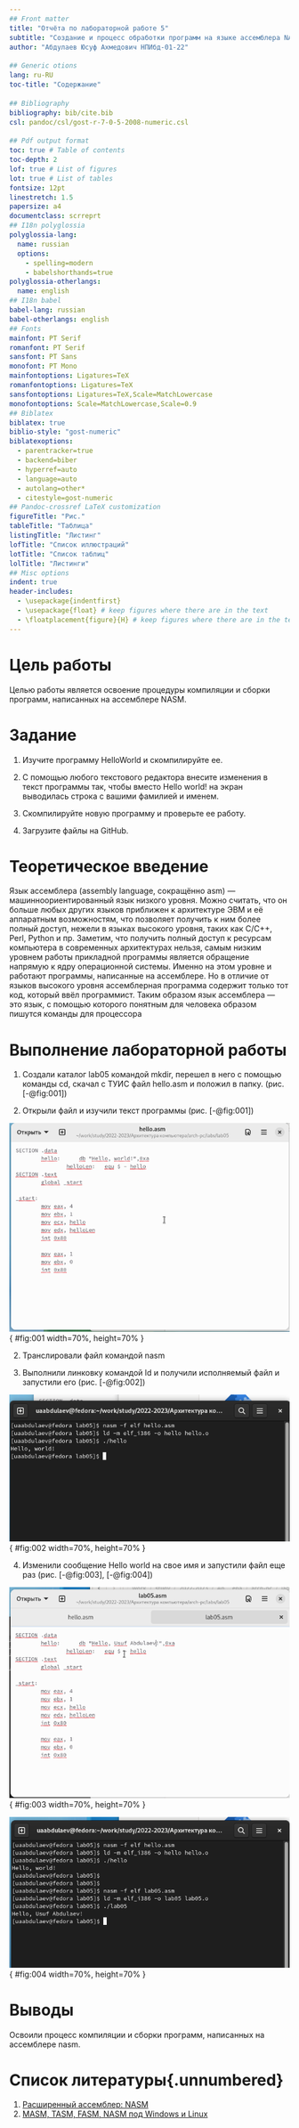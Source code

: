 ```yaml
---
## Front matter
title: "Отчёта по лабораторной работе 5"
subtitle: "Создание и процесс обработки программ на языке ассемблера NASM"
author: "Абдулаев Юсуф Ахмедович НПИбд-01-22"

## Generic otions
lang: ru-RU
toc-title: "Содержание"

## Bibliography
bibliography: bib/cite.bib
csl: pandoc/csl/gost-r-7-0-5-2008-numeric.csl

## Pdf output format
toc: true # Table of contents
toc-depth: 2
lof: true # List of figures
lot: true # List of tables
fontsize: 12pt
linestretch: 1.5
papersize: a4
documentclass: scrreprt
## I18n polyglossia
polyglossia-lang:
  name: russian
  options:
	- spelling=modern
	- babelshorthands=true
polyglossia-otherlangs:
  name: english
## I18n babel
babel-lang: russian
babel-otherlangs: english
## Fonts
mainfont: PT Serif
romanfont: PT Serif
sansfont: PT Sans
monofont: PT Mono
mainfontoptions: Ligatures=TeX
romanfontoptions: Ligatures=TeX
sansfontoptions: Ligatures=TeX,Scale=MatchLowercase
monofontoptions: Scale=MatchLowercase,Scale=0.9
## Biblatex
biblatex: true
biblio-style: "gost-numeric"
biblatexoptions:
  - parentracker=true
  - backend=biber
  - hyperref=auto
  - language=auto
  - autolang=other*
  - citestyle=gost-numeric
## Pandoc-crossref LaTeX customization
figureTitle: "Рис."
tableTitle: "Таблица"
listingTitle: "Листинг"
lofTitle: "Список иллюстраций"
lotTitle: "Список таблиц"
lolTitle: "Листинги"
## Misc options
indent: true
header-includes:
  - \usepackage{indentfirst}
  - \usepackage{float} # keep figures where there are in the text
  - \floatplacement{figure}{H} # keep figures where there are in the text
---
```


# Цель работы

Целью работы является освоение процедуры компиляции и сборки программ, написанных на ассемблере NASM.

# Задание

1. Изучите программу HelloWorld и скомпилируйте ее.

2. С помощью любого текстового редактора внесите изменения в текст программы так, 
чтобы вместо Hello world! на экран выводилась строка с вашими фамилией и именем.

3. Скомпилируйте новую программу и проверьте ее работу.

4. Загрузите файлы на GitHub.

# Теоретическое введение

Язык ассемблера (assembly language, сокращённо asm) — машинноориентированный язык 
низкого уровня. Можно считать, что он больше любых других языков приближен к архитектуре ЭВМ 
и её аппаратным возможностям, что позволяет получить к ним более полный доступ, 
нежели в языках высокого уровня, таких как C/C++, Perl, Python и пр. 
Заметим, что получить полный доступ к ресурсам компьютера в современных архитектурах нельзя, 
самым низким уровнем работы прикладной программы является обращение напрямую к ядру
операционной системы. Именно на этом уровне и работают программы, написанные на ассемблере. 
Но в отличие от языков высокого уровня ассемблерная программа содержит только тот код, 
который ввёл программист. Таким образом язык ассемблера — это язык, с помощью которого понятным для человека
образом пишутся команды для процессора

# Выполнение лабораторной работы


1. Создали каталог lab05 командой mkdir,
перешел в него с помощью команды cd, 
скачал с ТУИС файл hello.asm и положил в папку. (рис. [-@fig:001])

2. Открыли файл и изучили текст программы (рис. [-@fig:001])

![Файл hello.asm](image/01.png){ #fig:001 width=70%, height=70% }

2. Транслировали файл командой nasm

3. Выполнили линковку командой ld и получили исполняемый файл и запустили его (рис. [-@fig:002])

![Работа программы hello](image/02.png){ #fig:002 width=70%, height=70% }

4. Изменили сообщение Hello world на свое имя и запустили файл еще раз (рис. [-@fig:003], [-@fig:004])

![Файл lab05.asm](image/03.png){ #fig:003 width=70%, height=70% }

![Работа программы lab05](image/04.png){ #fig:004 width=70%, height=70% }

# Выводы

Освоили процесс компиляции и сборки программ, написанных на ассемблере nasm.

# Список литературы{.unnumbered}

1. [Расширенный ассемблер: NASM](https://www.opennet.ru/docs/RUS/nasm/)
2. [MASM, TASM, FASM, NASM под Windows и Linux](https://habr.com/ru/post/326078/)

